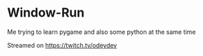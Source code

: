 # Window-Run

Me trying to learn pygame and also some python at the same time

Streamed on https://twitch.tv/odeydev
